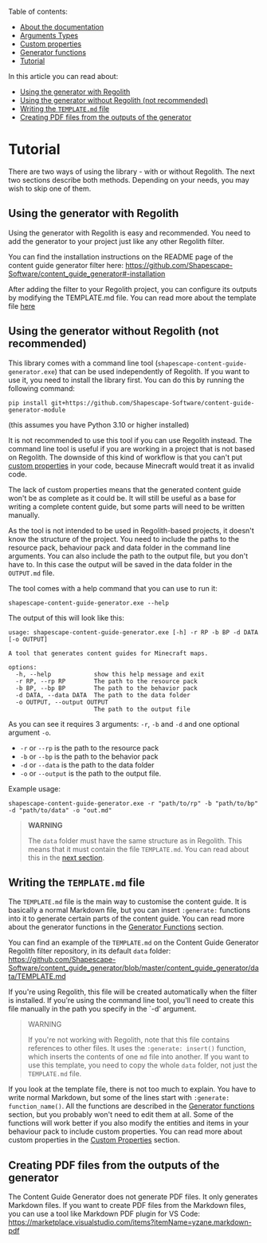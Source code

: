<!-- doctree start -->
Table of contents:
- [About the documentation](/docs/README.md)
- [Arguments Types](/docs/arguments_types.md)
- [Custom properties](/docs/custom_properties.md)
- [Generator functions](/docs/generator_functions.md)
- [Tutorial](/docs/tutorial.md)

In this article you can read about:
- [Using the generator with Regolith](#using-the-generator-with-regolith)
- [Using the generator without Regolith (not recommended)](#using-the-generator-without-regolith-not-recommended)
- [Writing the `TEMPLATE.md` file](#writing-the-templatemd-file)
- [Creating PDF files from the outputs of the generator](#creating-pdf-files-from-the-outputs-of-the-generator)
<!-- doctree end -->

# Tutorial

There are two ways of using the library - with or without Regolith. The next two sections describe both methods. Depending on your needs, you may wish to skip one of them.

## Using the generator with Regolith

Using the generator with Regolith is easy and recommended. You need to add the generator to your project just like any other Regolith filter. 

You can find the installation instructions on the README page of the content guide generator filter here: https://github.com/Shapescape-Software/content_guide_generator#-installation

After adding the filter to your Regolith project, you can configure its outputs by modifying the TEMPLATE.md file. You can read more about the template file [here](/docs/tutorial.md#writing-the-templatemd-file)

## Using the generator without Regolith (not recommended)

This library comes with a command line tool (`shapescape-content-guide-generator.exe`) that can be used independently of Regolith. If you want to use it, you need to install the library first. You can do this by running the following command:

```
pip install git+https://github.com/Shapescape-Software/content-guide-generator-module
```
(this assumes you have Python 3.10 or higher installed)

It is not recommended to use this tool if you can use Regolith instead. The command line tool is useful if you are working in a project that is not based on Regolith. The downside of this kind of workflow is that you can't put [custom properties](/docs/custom_properties.md) in your code, because Minecraft would treat it as invalid code.

The lack of custom properties means that the generated content guide won't be as complete as it could be. It will still be useful as a base for writing a complete content guide, but some parts will need to be written manually.

As the tool is not intended to be used in Regolith-based projects, it doesn't know the structure of the project. You need to include the paths to the resource pack, behaviour pack and data folder in the command line arguments. You can also include the path to the output file, but you don't have to. In this case the output will be saved in the data folder in the `OUTPUT.md` file.

The tool comes with a help command that you can use to run it:
```
shapescape-content-guide-generator.exe --help
```
The output of this will look like this:
```
usage: shapescape-content-guide-generator.exe [-h] -r RP -b BP -d DATA [-o OUTPUT]

A tool that generates content guides for Minecraft maps.

options:
  -h, --help            show this help message and exit
  -r RP, --rp RP        The path to the resource pack
  -b BP, --bp BP        The path to the behavior pack
  -d DATA, --data DATA  The path to the data folder
  -o OUTPUT, --output OUTPUT
                        The path to the output file
```
As you can see it requires 3 arguments: `-r`, `-b` and `-d` and one optional argument `-o`.

- `-r` or `--rp` is the path to the resource pack
- `-b` or `--bp` is the path to the behavior pack
- `-d` or `--data` is the path to the data folder
- `-o` or `--output` is the path to the output file.

Example usage:
```
shapescape-content-guide-generator.exe -r "path/to/rp" -b "path/to/bp" -d "path/to/data" -o "out.md"
```

> **WARNING**
>
> The `data` folder must have the same structure as in Regolith. This means that it must contain the file `TEMPLATE.md`. You can read about this in the [next section](/docs/tutorial.md#writing-the-templatemd-file).

## Writing the `TEMPLATE.md` file

The `TEMPLATE.md` file is the main way to customise the content guide. It is basically a normal Markdown file, but you can insert `:generate:` functions into it to generate certain parts of the content guide. You can read more about the generator functions in the [Generator Functions](/docs/generator_functions.md) section.

You can find an example of the `TEMPLATE.md` on the Content Guide Generator Regolith filter repository, in its default `data` folder:
https://github.com/Shapescape-Software/content_guide_generator/blob/master/content_guide_generator/data/TEMPLATE.md


If you're using Regolith, this file will be created automatically when the filter is installed. If you're using the command line tool, you'll need to create this file manually in the path you specify in the `-d' argument.

> WARNING
>
> If you're not working with Regolith, note that this file contains references to other files. It uses the `:generate: insert()` function, which inserts the contents of one `md` file into another. If you want to use this template, you need to copy the whole `data` folder, not just the `TEMPLATE.md` file.

If you look at the template file, there is not too much to explain. You have to write normal Markdown, but some of the lines start with `:generate: function_name()`. All the functions are described in the [Generator functions](/docs/generator_functions.md) section, but you probably won't need to edit them at all. Some of the functions will work better if you also modify the entities and items in your behaviour pack to include custom properties. You can read more about custom properties in the [Custom Properties](/docs/custom_properties.md) section.

## Creating PDF files from the outputs of the generator
The Content Guide Generator does not generate PDF files. It only generates Markdown files. If you want to create PDF files from the Markdown files, you can use a tool like Markdown PDF plugin for VS Code: https://marketplace.visualstudio.com/items?itemName=yzane.markdown-pdf